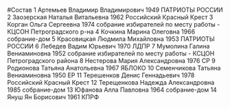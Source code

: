 #Состав
1 Артемьев Владимир Владимирович 1949 ПАТРИОТЫ РОССИИ
2 Заозерская Наталья Витальевна 1962 Российский Красный Крест
3 Корган Ольга Сергеевна 1974 собрание избирателей по месту работы - КЦСОН Петроградского р-на
4 Кочкина Марина Олеговна 1966 собрание-дом
5 Красовицкая Людмила Михайловна 1953 ПАТРИОТЫ РОССИИ
6 Лебедев Вадим Юрьевич 1970 ЛДПР
7 Мумолина Галина Вениаминовна 1952 собрание избирателей по месту работы - КСЦОН Петроградского района
8 Нестерова Мария Александровна 1976 СР
9 Родионова Татьяна Анатольевна 1967 ЯБЛОКО
10 Семенчикова Татьяна Вениаминовна 1950 ЕР
11 Терешенков Денис Геннадьевич 1978 Российский Красный Крест
12 Терещенкова Надежда Александровна 1985 собрание-дом
13 Юфанова Алла Павловна 1964 собрание-дом
14 Януш Ян Борисович 1961 КПРФ
